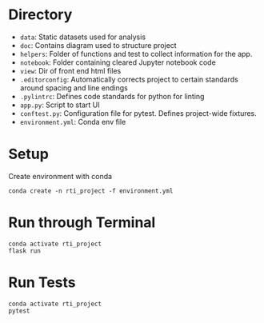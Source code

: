 
# Directory

- `data`: Static datasets used for analysis
- `doc`: Contains diagram used to structure project
- `helpers`: Folder of functions and test to collect information for the app.
- `notebook`: Folder containing cleared Jupyter notebook code
- `view`: Dir of front end html files
- `.editorconfig`: Automatically corrects project to certain standards around spacing and line endings
- `.pylintrc`: Defines code standards for python for linting
- `app.py`: Script to start UI
- `conftest.py`: Configuration file for pytest. Defines project-wide fixtures.
- `environment.yml`: Conda env file

# Setup
Create environment with conda
```shell
conda create -n rti_project -f environment.yml
```

# Run through Terminal
```shell
conda activate rti_project
flask run
```

# Run Tests
```shell
conda activate rti_project
pytest
```
